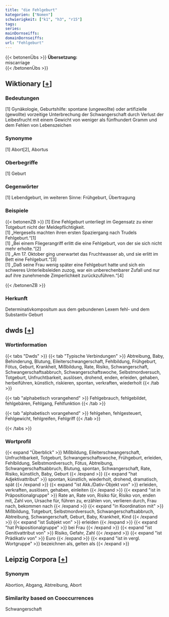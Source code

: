 ```yaml
---
title: "die Fehlgeburt"
kategorien: ["Nomen"]
schwierigkeit: ["k1", "h3", "r15"]
tags:
series:
mainDornseiffs:
domainDornseiffs:
url: "Fehlgeburt"
---
```


{{< betonenÜbs >}}
**Übersetzung:**  
miscarriage  
{{< /betonenÜbs >}}

## Wiktionary [[+](https://de.wiktionary.org/wiki/Fehlgeburt)]

### Bedeutungen
[1] Gynäkologie, Geburtshilfe: spontane (ungewollte) oder artifizielle (gewollte) vorzeitige Unterbrechung der Schwangerschaft durch Verlust der Leibesfrucht mit einem Gewicht von weniger als fünfhundert Gramm und dem Fehlen von Lebenszeichen  

### Synonyme
[1] Abort[2], Abortus  

### Oberbegriffe
[1] Geburt  

### Gegenwörter
[1] Lebendgeburt, im weiteren Sinne: Frühgeburt, Übertragung  

### Beispiele
{{< betonenZB >}}
[1] Eine Fehlgeburt unterliegt im Gegensatz zu einer Totgeburt nicht der Meldepflichtigkeit.  
[1] „Hergesells machten ihren ersten Spaziergang nach Trudels Fehlgeburt.“[1]  
[1] „Bei einem Fliegerangriff erlitt die eine Fehlgeburt, von der sie sich nicht mehr erholte.“[2]  
[1] „Am 17. Oktober ging unerwartet das Fruchtwasser ab, und sie erlitt im Bett eine Fehlgeburt.“[3]  
[1] „Daß seine Frau wenig später eine Fehlgeburt hatte und sich ein schweres Unterleibsleiden zuzog, war ein unberechenbarer Zufall und nur auf ihre zunehmende Zimperlichkeit zurückzuführen.“[4]  

{{< /betonenZB >}}
### Herkunft
Determinativkompositum aus dem gebundenen Lexem fehl- und dem Substantiv Geburt  



## dwds [[+](https://www.dwds.de/wb/Fehlgeburt)]

### Wortinformation
{{< tabs "Dwds" >}}
{{< tab "Typische Verbindungen" >}}
Abtreibung, Baby, Behinderung, Blutung, Eileiterschwangerschaft, Fehlbildung, Frühgeburt, Fötus, Geburt, Krankheit, Mißbildung, Rate, Risiko, Schwangerschaft, Schwangerschaftsabbruch, Schwangerschaftswoche, Selbstmordversuch, Totgeburt, Unfruchtbarkeit, auslösen, drohend, enden, erleiden, gehaben, herbeiführen, künstlich, riskieren, spontan, verkraften, wiederholt
{{< /tab >}}

{{< tab "alphabetisch vorangehend" >}}
Fehlgebrauch, fehlgebildet, fehlgebären, Fehlgang, Fehlfunktion
{{< /tab >}}

{{< tab "alphabetisch vorangehend" >}}
fehlgehen, fehlgesteuert, Fehlgewicht, fehlgreifen, Fehlgriff
{{< /tab >}}

{{< /tabs >}}

### Wortprofil
{{< expand "Überblick" >}} Mißbildung, Eileiterschwangerschaft, Unfruchtbarkeit, Totgeburt, Schwangerschaftswoche, Frühgeburt, erleiden, Fehlbildung, Selbstmordversuch, Fötus, Abtreibung, Schwangerschaftsabbruch, Blutung, spontan, Schwangerschaft, Rate, Risiko, künstlich, Baby, Geburt {{< /expand >}}
{{< expand "hat Adjektivattribut" >}} spontan, künstlich, wiederholt, drohend, dramatisch, spät {{< /expand >}}
{{< expand "ist Akk./Dativ-Objekt von" >}} erleiden, verkraften, auslösen, gehaben, einleiten {{< /expand >}}
{{< expand "ist in Präpositionalgruppe" >}} Rate an, Rate von, Risiko für, Risiko von, enden mit, Zahl von, Ursache für, führen zu, erzählen von, verlieren durch, Frau nach, bekommen nach {{< /expand >}}
{{< expand "in Koordination mit" >}} Mißbildung, Totgeburt, Selbstmordversuch, Schwangerschaftsabbruch, Abtreibung, Schwangerschaft, Geburt, Baby, Krankheit, Kind {{< /expand >}}
{{< expand "ist Subjekt von" >}} erleiden {{< /expand >}}
{{< expand "hat Präpositionalgruppe" >}} bei Frau {{< /expand >}}
{{< expand "ist Genitivattribut von" >}} Risiko, Gefahr, Zahl {{< /expand >}}
{{< expand "ist Prädikativ von" >}} Euro {{< /expand >}}
{{< expand "ist in vergl. Wortgruppe" >}} bezeichnen als, gelten als {{< /expand >}}

## Leipzig Corpora [[+](https://corpora.uni-leipzig.de/en/res?word=Fehlgeburt&corpusId=deu_newscrawl-public_2018)]


### Synonym
Abortion, Abgang, Abtreibung, Abort


### Similarity based on Cooccurrences
Schwangerschaft

